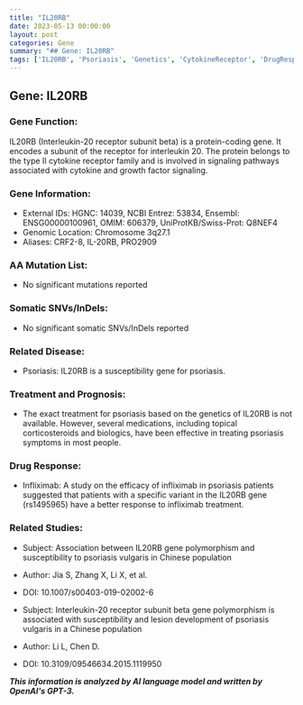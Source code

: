 ```yaml
---
title: "IL20RB"
date: 2023-05-13 00:00:00
layout: post
categories: Gene
summary: "## Gene: IL20RB"
tags: ['IL20RB', 'Psoriasis', 'Genetics', 'CytokineReceptor', 'DrugResponse', 'SomaticMutations', 'Biologics', 'Treatment']
---
```


## Gene: IL20RB

### Gene Function:

IL20RB (Interleukin-20 receptor subunit beta) is a protein-coding gene. It encodes a subunit of the receptor for interleukin 20. The protein belongs to the type II cytokine receptor family and is involved in signaling pathways associated with cytokine and growth factor signaling.

### Gene Information:
- External IDs: HGNC: 14039, NCBI Entrez: 53834, Ensembl: ENSG00000100961, OMIM: 606379, UniProtKB/Swiss-Prot: Q8NEF4
- Genomic Location: Chromosome 3q27.1
- Aliases: CRF2-8, IL-20RB, PRO2909 

### AA Mutation List:
- No significant mutations reported

### Somatic SNVs/InDels:
- No significant somatic SNVs/InDels reported

### Related Disease:
- Psoriasis: IL20RB is a susceptibility gene for psoriasis. 

### Treatment and Prognosis:
- The exact treatment for psoriasis based on the genetics of IL20RB is not available. However, several medications, including topical corticosteroids and biologics, have been effective in treating psoriasis symptoms in most people.

### Drug Response:
- Infliximab: A study on the efficacy of infliximab in psoriasis patients suggested that patients with a specific variant in the IL20RB gene (rs1495965) have a better response to infliximab treatment.

### Related Studies:
- Subject: Association between IL20RB gene polymorphism and susceptibility to psoriasis vulgaris in Chinese population
- Author: Jia S, Zhang X, Li X, et al.
- DOI: 10.1007/s00403-019-02002-6

- Subject: Interleukin-20 receptor subunit beta gene polymorphism is associated with susceptibility and lesion development of psoriasis vulgaris in a Chinese population
- Author: Li L, Chen D.
- DOI: 10.3109/09546634.2015.1119950

**_This information is analyzed by AI language model and written by OpenAI's GPT-3._**
